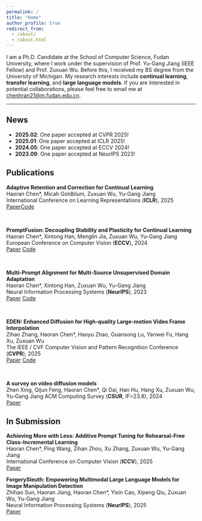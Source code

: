 ```yaml
---
permalink: /
title: "Home"
author_profile: true
redirect_from: 
  - /about/
  - /about.html
---
```


I am a Ph.D. Candidate at the School of Computer Science, Fudan University, where I work under the supervision of Prof. Yu-Gang Jiang (IEEE Fellow) and Prof. Zuxuan Wu. Before this, I received my BS degree from the University of Michigan. My research interests include **continual learning**, **transfer learning**, and **large language models**. If you are interested in potential collaborations, please feel free to email me at chenhran21@m.fudan.edu.cn.

---

## News

- **2025.02**: One paper accepted at CVPR 2025!
- **2025.01**: One paper accepted at ICLR 2025!
- **2024.05**: One paper accepted at ECCV 2024!
- **2023.09**: One paper accepted at NeurIPS 2023!


## Publications

**Adaptive Retention and Correction for Continual Learning**  
Haoran Chen\*, Micah Goldblum, Zuxuan Wu, Yu-Gang Jiang  
International Conference on Learning Representations (**ICLR**), 2025  
[Paper](https://arxiv.org/abs/2405.14318v4)[Code](https://github.com/HaoranChen/Adaptive-Retention-and-Correction-for-Continual-Learning)

<br>

**PromptFusion: Decoupling Stability and Plasticity for Continual Learning**  
Haoran Chen\*, Xintong Han, Menglin Jia, Zuxuan Wu, Yu-Gang Jiang 
European Conference on Computer Vision (**ECCV**), 2024  
[Paper](https://arxiv.org/abs/2303.07223) [Code](https://github.com/haoranchen/promptfusion)

<br>

**Multi-Prompt Alignment for Multi-Source Unsupervised Domain Adaptation**  
Haoran Chen\*, Xintong Han, Zuxuan Wu, Yu-Gang Jiang  
Neural Information Processing Systems (**NeurIPS**), 2023  
[Paper](https://arxiv.org/abs/2209.15210) [Code](https://github.com/HaoranChen/Multi-Prompt-Alignment-for-MSUDA)

<br>

**EDEN: Enhanced Diffusion for High-quality Large-motion Video Frame Interpolation**  
Zihao Zhang, Haoran Chen\*, Haoyu Zhao, Guansong Lu, Yanwei Fu, Hang Xu, Zuxuan Wu  
The IEEE / CVF Computer Vision and Pattern Recognition Conference (**CVPR**), 2025  
[Paper](https://arxiv.org/abs/2503.15831) [Code](https://github.com/bbldCVer/EDEN)

<br>

**A survey on video diffusion models**  
Zhen Xing, Qijun Feng, Haoran Chen\*, Qi Dai, Han Hu, Hang Xu, Zuxuan Wu, Yu-Gang Jiang
ACM Computing Survey (**CSUR**, IF=23.8), 2024  
[Paper](https://arxiv.org/abs/2310.10647)

## In Submission

**Achieving More with Less: Additive Prompt Tuning for Rehearsal-Free Class-Incremental Learning**  
Haoran Chen\*, Ping Wang, Zihan Zhou, Xu Zhang, Zuxuan Wu, Yu-Gang Jiang  
International Conference on Computer Vision (**ICCV**), 2025   
[Paper](https://arxiv.org/abs/2503.07979)
<br>

**ForgerySleuth: Empowering Multimodal Large Language Models for Image Manipulation Detection**  
Zhihao Sun, Haoran Jiang, Haoran Chen\*, Yixin Cao, Xipeng Qiu, Zuxuan Wu, Yu-Gang Jiang  
Neural Information Processing Systems (**NeurIPS**), 2025  
[Paper](https://arxiv.org/abs/2411.19466)

<br>




